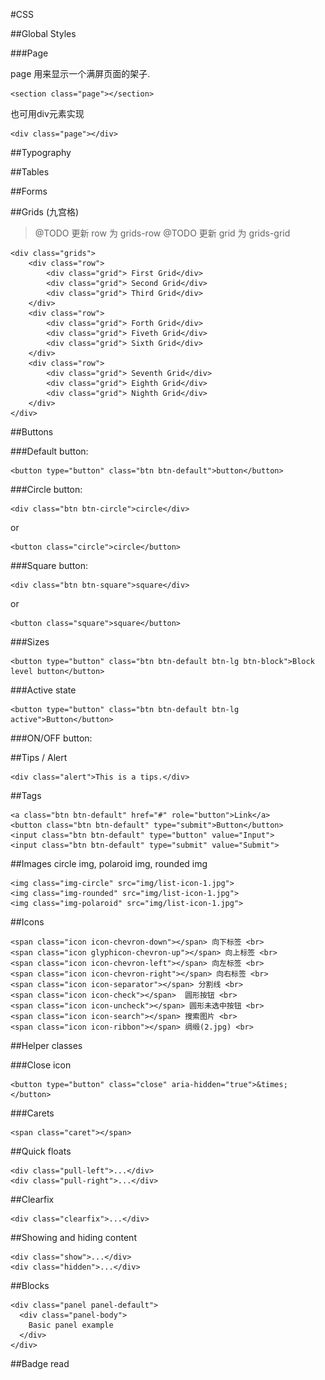 #CSS

##Global Styles

###Page

page 用来显示一个满屏页面的架子.

    <section class="page"></section>

也可用div元素实现

    <div class="page"></div>

##Typography

##Tables

##Forms

##Grids (九宫格)
> @TODO 更新 row 为 grids-row
> @TODO 更新 grid 为 grids-grid

    <div class="grids">
        <div class="row">
            <div class="grid"> First Grid</div>
            <div class="grid"> Second Grid</div>
            <div class="grid"> Third Grid</div>
        </div>
        <div class="row">
            <div class="grid"> Forth Grid</div>
            <div class="grid"> Fiveth Grid</div>
            <div class="grid"> Sixth Grid</div>
        </div>
        <div class="row">
            <div class="grid"> Seventh Grid</div>
            <div class="grid"> Eighth Grid</div>
            <div class="grid"> Nighth Grid</div>
        </div>
    </div>

##Buttons

###Default button:

   	<button type="button" class="btn btn-default">button</button>
    
###Circle button:
    
   	<div class="btn btn-circle">circle</div>

or 

   	<button class="circle">circle</button>

###Square button:

   	<div class="btn btn-square">square</div>

or

    <button class="square">square</button>

###Sizes

	<button type="button" class="btn btn-default btn-lg btn-block">Block level button</button>

###Active state

	<button type="button" class="btn btn-default btn-lg active">Button</button>




###ON/OFF button:

##Tips / Alert

    <div class="alert">This is a tips.</div>

##Tags

	<a class="btn btn-default" href="#" role="button">Link</a>
	<button class="btn btn-default" type="submit">Button</button>
	<input class="btn btn-default" type="button" value="Input">
	<input class="btn btn-default" type="submit" value="Submit">

##Images
circle img, polaroid img, rounded img

    <img class="img-circle" src="img/list-icon-1.jpg">
    <img class="img-rounded" src="img/list-icon-1.jpg">
    <img class="img-polaroid" src="img/list-icon-1.jpg">

##Icons 

   	<span class="icon icon-chevron-down"></span> 向下标签 <br>
	<span class="icon glyphicon-chevron-up"></span> 向上标签 <br>
	<span class="icon icon-chevron-left"></span> 向左标签 <br>
	<span class="icon icon-chevron-right"></span> 向右标签 <br>
	<span class="icon icon-separator"></span> 分割线 <br>
	<span class="icon icon-check"></span>  圆形按钮 <br>
	<span class="icon icon-uncheck"></span> 圆形未选中按钮 <br>
	<span class="icon icon-search"></span> 搜索图片 <br>
    <span class="icon icon-ribbon"></span> 绸缎(2.jpg) <br>

##Helper classes

###Close icon

	<button type="button" class="close" aria-hidden="true">&times;</button>

###Carets

	<span class="caret"></span>

##Quick floats

	<div class="pull-left">...</div>
	<div class="pull-right">...</div>

##Clearfix

	<div class="clearfix">...</div>

##Showing and hiding content

	<div class="show">...</div>
	<div class="hidden">...</div>

##Blocks

	<div class="panel panel-default">
	  <div class="panel-body">
	    Basic panel example
	  </div>
	</div>


##Badge
	<span class="badge">read</span>

